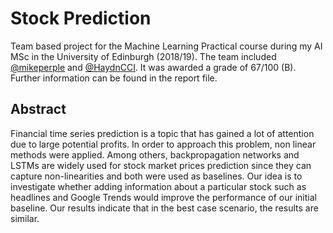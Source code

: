 # Stock Prediction

Team based project for the Machine Learning Practical course during my AI
MSc in the University of Edinburgh (2018/19). The team included [@mikeperple](https://github.com/mikeperple)
and [@HaydnCCI](https://github.com/HaydnCCI). 
It was awarded a grade of 67/100 (B).
Further information can be found in the report file.

## Abstract

Financial time series prediction is a topic that
has gained a lot of attention due to large potential profits. In order to approach this problem,
non linear methods were applied. Among others, backpropagation networks and LSTMs are
widely used for stock market prices prediction
since they can capture non-linearities and both
were used as baselines. Our idea is to investigate
whether adding information about a particular
stock such as headlines and Google Trends would
improve the performance of our initial baseline.
Our results indicate that in the best case scenario,
the results are similar.


